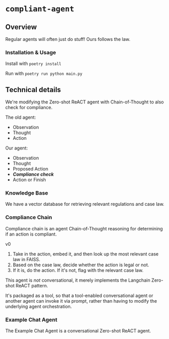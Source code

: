 # `compliant-agent`

## Overview
Regular agents will often just do stuff! Ours follows the law. 

### Installation & Usage
Install with `poetry install`

Run with `poetry run python main.py`

## Technical details
We're modifying the Zero-shot ReACT agent with Chain-of-Thought to also check for compliance.

The old agent:
- Observation
- Thought
- Action

Our agent:
- Observation
- Thought
- Proposed Action
- ***Compliance check***
- Action or Finish

### Knowledge Base
We have a vector database for retrieving relevant regulations and case law.

### Compliance Chain
Compliance chain is an agent Chain-of-Thought reasoning for determining if an action is compliant.

v0
1. Take in the action, embed it, and then look up the most relevant case law in FAISS.
1. Based on the case law, decide whether the action is legal or not. 
1. If it is, do the action. If it's not, flag with the relevant case law.

This agent is *not* conversational, it merely implements the Langchain Zero-shot ReACT pattern.

It's packaged as a tool, so that a tool-enabled conversational agent or another agent can invoke it via prompt, rather than having to modify the underlying agent orchestration.

### Example Chat Agent
The Example Chat Agent is a conversational Zero-shot ReACT agent.